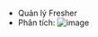 - Quản lý Fresher
- Phân tích:
  ![image](https://github.com/tuanliaaaa/fresherManage/assets/97106096/02cffe96-3ca2-4492-89a6-d7cbb280fb55)

